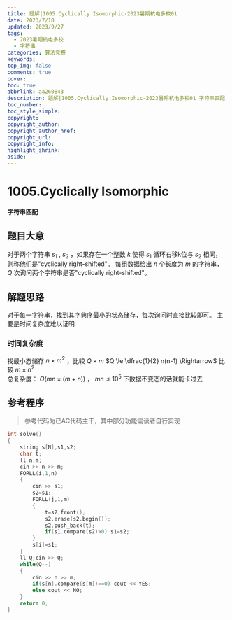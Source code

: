 ```yaml
---
title: 题解|1005.Cyclically Isomorphic-2023暑期杭电多校01
date: 2023/7/18
updated: 2023/9/27
tags:
  - 2023暑期杭电多校
  - 字符串
categories: 算法竞赛
keywords:
top_img: false
comments: true
cover:
toc: true
abbrlink: aa260843
description: 题解|1005.Cyclically Isomorphic-2023暑期杭电多校01 字符串匹配
toc_number:
toc_style_simple:
copyright:
copyright_author:
copyright_author_href:
copyright_url:
copyright_info:
highlight_shrink:
aside:
---
```


# 1005.Cyclically Isomorphic

**字符串匹配**

## 题目大意
对于两个字符串 $s_1$ , $s_2$ ，如果存在一个整数 $k$ 使得 $s_1$ 循环右移k位与 $s_2$ 相同，则称他们是"cyclically right-shifted"。
每组数据给出 $n$ 个长度为 $m$ 的字符串， $Q$ 次询问两个字符串是否"cyclically right-shifted"。

## 解题思路
对于每一字符串，找到其字典序最小的状态储存，每次询问时直接比较即可。
主要是时间复杂度难以证明

### 时间复杂度
找最小态储存 $n \times m^2$ ，比较 $Q \times m$
 $Q \le \dfrac{1}{2} n(n-1) \Rightarrow$ 比较 $m \times n^2$  
总复杂度： $O(mn \times (m+n))$ ， 
 $mn \le 10^5$ 下~~数据不变态的话~~就能卡过去

## 参考程序
> 参考代码为已AC代码主干，其中部分功能需读者自行实现

```cpp
int solve()
{
    string s[N],s1,s2;
    char t;
    ll n,m;
    cin >> n >> m;
    FORLL(i,1,n)
    {
        cin >> s1;
        s2=s1;
        FORLL(j,1,m)
        {
            t=s2.front();
            s2.erase(s2.begin());
            s2.push_back(t);
            if(s1.compare(s2)>0) s1=s2;
        }
        s[i]=s1;
    }
    ll Q;cin >> Q;
    while(Q--)
    {
        cin >> n >> m;
        if(s[n].compare(s[m])==0) cout << YES;
        else cout << NO;
    }
    return 0;
}
```